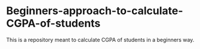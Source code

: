 # Beginners-approach-to-calculate-CGPA-of-students
This is a repository meant to calculate CGPA of students in a beginners way. 
